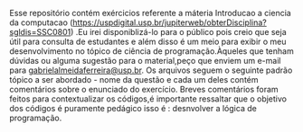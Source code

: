 Esse repositório contém exércicios referente a máteria Introducao a ciencia da computacao (https://uspdigital.usp.br/jupiterweb/obterDisciplina?sgldis=SSC0801) .Eu irei disponiblizá-lo para o público pois creio que seja útil para consulta de estudantes e além disso é um meio para exibir o meu desenvolvimento no tópico de ciência de programação.Àqueles que tenham dúvidas ou alguma sugestão para o material,peço que enviem um e-mail para gabrielalmeidaferreira@usp.br.
Os arquivos seguem o seguinte padrão tópico a ser abordado - nome da questão e cada um deles contém comentários sobre o enunciado do exercício.
Breves comentários foram feitos para contextualizar os códigos,é importante ressaltar que o objetivo dos códigos é puramente pedágico isso é : desnvolver a lógica de programação.
